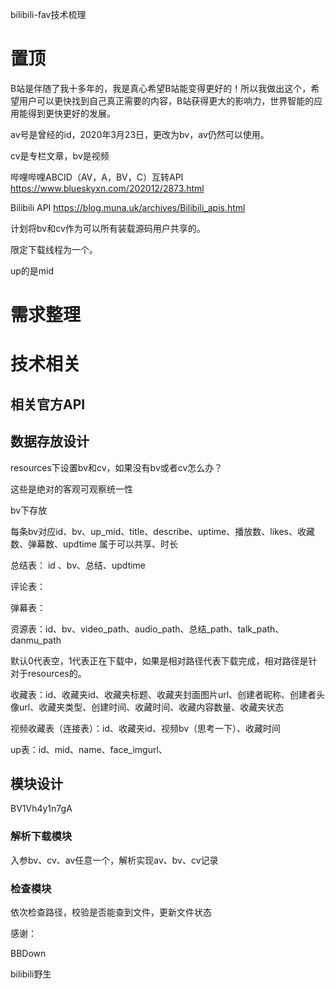 bilibili-fav技术梳理

# 置顶

B站是伴随了我十多年的，我是真心希望B站能变得更好的！所以我做出这个，希望用户可以更快找到自己真正需要的内容，B站获得更大的影响力，世界智能的应用能得到更快更好的发展。



av号是曾经的id，2020年3月23日，更改为bv，av仍然可以使用。

cv是专栏文章，bv是视频

哔哩哔哩ABCID（AV，A，BV，C）互转API  https://www.blueskyxn.com/202012/2873.html

Bilibili API	https://blog.muna.uk/archives/Bilibili_apis.html



计划将bv和cv作为可以所有装载源码用户共享的。

限定下载线程为一个。

up的是mid

# 需求整理



# 技术相关



## 相关官方API

## 

## 数据存放设计

resources下设置bv和cv，如果没有bv或者cv怎么办？

这些是绝对的客观可观察统一性

bv下存放

每条bv对应id、bv、up_mid、title、describe、uptime、播放数、likes、收藏数、弹幕数、updtime 属于可以共享、时长

总结表： id 、bv、总结、updtime

评论表：

弹幕表：

资源表：id、bv、video_path、audio_path、总结_path、talk_path、danmu_path

默认0代表空，1代表正在下载中，如果是相对路径代表下载完成，相对路径是针对于resources的。



收藏表：id、收藏夹id、收藏夹标题、收藏夹封面图片url、创建者昵称、创建者头像url、收藏夹类型、创建时间、收藏时间、收藏内容数量、收藏夹状态

视频收藏表（连接表）：id、收藏夹id、视频bv（思考一下）、收藏时间



up表：id、mid、name、face_imgurl、

## 模块设计



BV1Vh4y1n7gA

### 解析下载模块

入参bv、cv、av任意一个，解析实现av、bv、cv记录



### 检查模块

依次检查路径，校验是否能查到文件，更新文件状态



感谢：

BBDown

bilibili野生